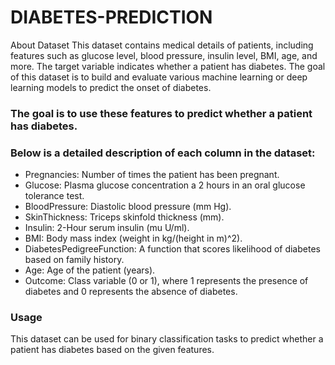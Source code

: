 # DIABETES-PREDICTION

About Dataset
This dataset contains medical details of patients, including features such as glucose level, blood pressure, insulin level, BMI, age, and more. The target variable indicates whether a patient has diabetes. The goal of this dataset is to build and evaluate various machine learning or deep learning models to predict the onset of diabetes.

### The goal is to use these features to predict whether a patient has diabetes. 

### Below is a detailed description of each column in the dataset:

- Pregnancies: Number of times the patient has been pregnant.
- Glucose: Plasma glucose concentration a 2 hours in an oral glucose tolerance test.
- BloodPressure: Diastolic blood pressure (mm Hg).
- SkinThickness: Triceps skinfold thickness (mm).
- Insulin: 2-Hour serum insulin (mu U/ml).
- BMI: Body mass index (weight in kg/(height in m)^2).
- DiabetesPedigreeFunction: A function that scores likelihood of diabetes based on family history.
- Age: Age of the patient (years).
- Outcome: Class variable (0 or 1), where 1 represents the presence of diabetes and 0 represents the absence of diabetes.

### Usage
This dataset can be used for binary classification tasks to predict whether a patient has diabetes based on the given features.
